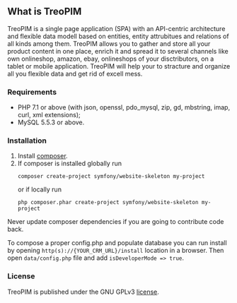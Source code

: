 ## What is TreoPIM
TreoPIM is a single page application (SPA) with an API-centric architecture and flexible data modell based on entities, entity attrubitues and relations of all kinds among them. TreoPIM allows you to gather and store all your product content in one place, enrich it and spread it to several channels like own onlineshop, amazon, ebay, onlineshops of your disctributors, on a tablet or mobile application. TreoPIM will help your to stracture and organize all you flexible data and get rid of excell mess.

### Requirements

* PHP 7.1 or above (with json, openssl, pdo_mysql, zip, gd, mbstring, imap, curl, xml extensions);
* MySQL 5.5.3 or above.

### Installation

1. Install [composer](https://getcomposer.org/doc/00-intro.md).
2. If composer is installed globally run 
   ```
   composer create-project symfony/website-skeleton my-project
   ```
   or if locally run
   ```
   php composer.phar create-project symfony/website-skeleton my-project
   ```

Never update composer dependencies if you are going to contribute code back.

To compose a proper config.php and populate database you can run install by opening `http(s)://{YOUR_CRM_URL}/install` location in a browser. Then open `data/config.php` file and add `isDeveloperMode => true`.

### License

TreoPIM is published under the GNU GPLv3 [license](https://raw.githubusercontent.com/espocrm/espocrm/master/LICENSE.txt).

